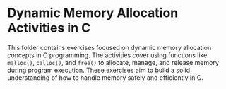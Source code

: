 # Dynamic Memory Allocation Activities in C

This folder contains exercises focused on dynamic memory allocation concepts in C programming. The activities cover using functions like `malloc()`, `calloc()`, and `free()` to allocate, manage, and release memory during program execution. These exercises aim to build a solid understanding of how to handle memory safely and efficiently in C.